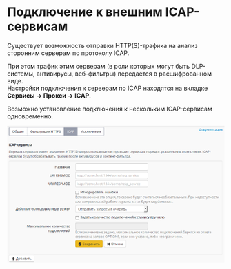 # Подключение к внешним ICAP-сервисам

Существует возможность отправки HTTP(S)-трафика на анализ сторонним серверам по протоколу ICAP.

При этом трафик этим серверам (в роли которых могут быть DLP-системы, антивирусы, веб-фильтры) передается в расшифрованном виде.\
Настройки подключения к серверам по ICAP находятся на вкладке **Сервисы -> Прокси -> ICAP**.

Возможно установление подключения к нескольким ICAP-сервисам одновременно.

![](../../attachments/4981020/6586816.png)
